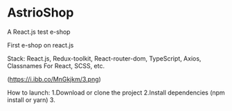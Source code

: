 # AstrioShop
A React.js test e-shop

First e-shop on react.js

Stack: React.js, Redux-toolkit, React-router-dom, TypeScript, Axios, Classnames For React,  SCSS, etc.

(https://i.ibb.co/MnGkjkm/3.png)

How to launch:
1.Download or clone the project
2.Install dependencies (npm install or yarn)
3.
